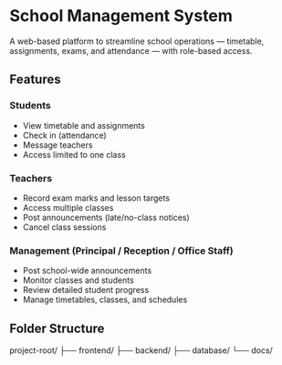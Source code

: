 # School Management System

A web-based platform to streamline school operations — timetable, assignments, exams, and attendance — with role-based access.

##  Features

### Students
- View timetable and assignments
- Check in (attendance)
- Message teachers
- Access limited to one class

### Teachers
- Record exam marks and lesson targets
- Access multiple classes
- Post announcements (late/no-class notices)
- Cancel class sessions

### Management (Principal / Reception / Office Staff)
- Post school-wide announcements
- Monitor classes and students
- Review detailed student progress
- Manage timetables, classes, and schedules

##  Folder Structure
project-root/
├── frontend/
├── backend/ 
├── database/ 
└── docs/ 
